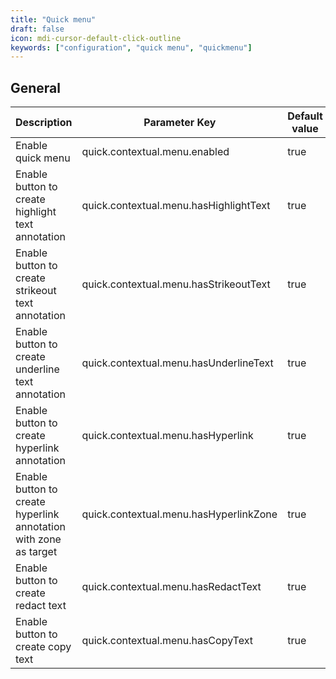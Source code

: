 ```yaml
---
title: "Quick menu"
draft: false
icon: mdi-cursor-default-click-outline
keywords: ["configuration", "quick menu", "quickmenu"]
---
```


## General

| Description                                                      | Parameter Key                          | Default value | Type    |
| ---------------------------------------------------------------- | -------------------------------------- | ------------- | ------- |
| Enable quick menu                                                | quick.contextual.menu.enabled          | true          | Boolean |
| Enable button to create highlight text annotation                | quick.contextual.menu.hasHighlightText | true          | Boolean |
| Enable button to create strikeout text annotation                | quick.contextual.menu.hasStrikeoutText | true          | Boolean |
| Enable button to create underline text annotation                | quick.contextual.menu.hasUnderlineText | true          | Boolean |
| Enable button to create hyperlink annotation                     | quick.contextual.menu.hasHyperlink     | true          | Boolean |
| Enable button to create hyperlink annotation with zone as target | quick.contextual.menu.hasHyperlinkZone | true          | Boolean |
| Enable button to create redact text                              | quick.contextual.menu.hasRedactText    | true          | Boolean |
| Enable button to create copy text                                | quick.contextual.menu.hasCopyText      | true          | Boolean |